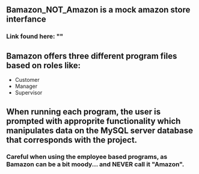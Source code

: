 ## Bamazon_NOT_Amazon is a mock amazon store interfance
### Link found here: ""
## Bamazon offers three different program files based on roles like:
* Customer
* Manager
* Supervisor
## When running each program, the user is prompted with approprite functionality which manipulates data on the MySQL server database that corresponds with the project.
### Careful when using the employee based programs, as Bamazon can be a bit moody... and NEVER call it "Amazon".